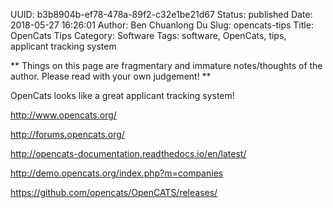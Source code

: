 UUID: b3b8904b-ef78-478a-89f2-c32e1be21d67
Status: published
Date: 2018-05-27 16:26:01
Author: Ben Chuanlong Du
Slug: opencats-tips
Title: OpenCats Tips
Category: Software
Tags: software, OpenCats, tips, applicant tracking system

**
Things on this page are
fragmentary and immature notes/thoughts of the author.
Please read with your own judgement!
**


OpenCats looks like a great applicant tracking system!

http://www.opencats.org/

http://forums.opencats.org/

http://opencats-documentation.readthedocs.io/en/latest/

http://demo.opencats.org/index.php?m=companies

https://github.com/opencats/OpenCATS/releases/

